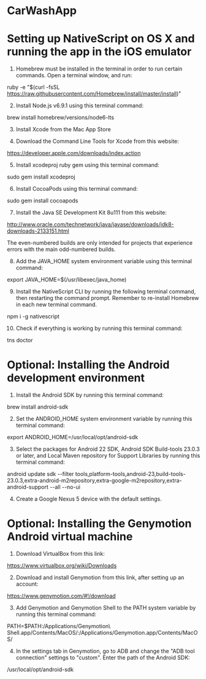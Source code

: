 # CarWashApp

# Setting up NativeScript on OS X and running the app in the iOS emulator

1. Homebrew must be installed in the terminal in order to run certain commands. Open a terminal window, and run:

ruby -e "$(curl -fsSL https://raw.githubusercontent.com/Homebrew/install/master/install)"

2. Install Node.js v6.9.1 using this terminal command:

brew install homebrew/versions/node6-lts

3. Install Xcode from the Mac App Store

4. Download the Command Line Tools for Xcode from this website:

https://developer.apple.com/downloads/index.action

5. Install xcodeproj ruby gem using this terminal command:

sudo gem install xcodeproj

6. Install CocoaPods using this terminal command:

sudo gem install cocoapods

7. Install the Java SE Development Kit 8u111 from this website:

http://www.oracle.com/technetwork/java/javase/downloads/jdk8-downloads-2133151.html

The even-numbered builds are only intended for projects that experience errors with the main odd-numbered builds.

8. Add the JAVA_HOME system environment variable using this terminal command:

export JAVA_HOME=$(/usr/libexec/java_home)

9. Install the NativeScript CLI by running the following terminal command, then restarting the command prompt. Remember to re-install Homebrew in each new terminal command.

npm i -g nativescript

10. Check if everything is working by running this terminal command:

tns doctor

# Optional: Installing the Android development environment

1. Install the Android SDK by running this terminal command:

brew install android-sdk

2. Set the ANDROID_HOME system environment variable by running this terminal command:

export ANDROID_HOME=/usr/local/opt/android-sdk

3. Select the packages for Android 22 SDK, Android SDK Build-tools 23.0.3 or later, and Local Maven repository for Support Libraries by running this terminal command:

android update sdk --filter tools,platform-tools,android-23,build-tools-23.0.3,extra-android-m2repository,extra-google-m2repository,extra-android-support --all --no-ui

4. Create a Google Nexus 5 device with the default settings.

# Optional: Installing the Genymotion Android virtual machine

1. Download VirtualBox from this link:

https://www.virtualbox.org/wiki/Downloads

2. Download and install Genymotion from this link, after setting up an account:

https://www.genymotion.com/#!/download

3. Add Genymotion and Genymotion Shell to the PATH system variable by running this terminal command:

PATH=$PATH:/Applications/Genymotion\ Shell.app/Contents/MacOS/:/Applications/Genymotion.app/Contents/MacOS/

4. In the settings tab in Genymotion, go to ADB and change the "ADB tool connection" settings to "custom". Enter the path of the Android SDK:

/usr/local/opt/android-sdk
